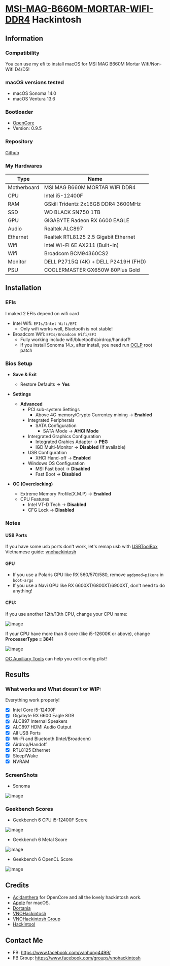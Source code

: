 # [MSI-MAG-B660M-MORTAR-WIFI-DDR4](https://www.msi.com/Motherboard/MAG-B660M-MORTAR-WIFI-DDR4) Hackintosh

## Information

### Compatibility

You can use my efi to install macOS for MSI MAG B660M Mortar Wifi/Non-Wifi D4/D5!

### macOS versions tested

- macOS Sonoma 14.0
- macOS Ventura 13.6

### Bootloader

- [OpenCore](https://github.com/acidanthera/OpenCorePkg)
- Version: 0.9.5

### Repository

[Github](https://github.com/hackintosh-efi/MAG-B660M-MORTAR-WIFI-DDR4-OpenCore)


### My Hardwares

| Type        | Name                                 |
| ----------- | ------------------------------------ |
| Motherboard | MSI MAG B660M MORTAR WIFI DDR4       |
| CPU         | Intel i5-12400F                      |
| RAM         | GSkill Tridentz 2x16GB DDR4 3600MHz  |
| SSD         | WD BLACK SN750 1TB                   |
| GPU         | GIGABYTE Radeon RX 6600 EAGLE        |
| Audio       | Realtek ALC897                       |
| Ethernet    | Realtek RTL8125 2.5 Gigabit Ethernet |
| Wifi        | Intel Wi-Fi 6E AX211 (Built-in)      |
| Wifi        | Broadcom BCM94360CS2                 |
| Monitor     | DELL P2715Q (4K) + DELL P2419H (FHD) |
| PSU         | COOLERMASTER GX650W 80Plus Gold      |

## Installation

### EFIs

I maked 2 EFIs depend on wifi card

- Intel Wifi: `EFIs/Intel Wifi/EFI`
  - Only wifi works well, Bluetooth is not stable!
- Broadcom Wifi: `EFIs/Broadcom Wifi/EFI`
  - Fully working include wifi/bluetooth/airdrop/handoff!
  - If you install Sonoma 14.x, after install, you need run [OCLP](https://github.com/dortania/OpenCore-Legacy-Patcher) root patch


### Bios Setup

- **Save & Exit**
  - Restore Defaults → **Yes**

- **Settings**
  - **Advanced**
    - PCI sub-system Settings
      - Above 4G memory/Crypto Currentcy mining → **Enabled**
    - Integrated Peripherals
      - SATA Configuration
        - SATA Mode → **AHCI Mode**
    - Intergrated Graphics Configuration
      - Integrated Grahics Adapter → **PEG** 
      - IGD Multi-Monitor → **Disabled** (If available)
    - USB Configuration
      - XHCI Hand-off → **Enabled**
    - Windows OS Configuration
      - MSI Fast boot → **Disabled**
      - Fast Boot → **Disabled**

- **OC (Overclocking)**
  - Extreme Memory Profile(X.M.P) → **Enabled**
  - CPU Features
    - Intel VT-D Tech → **Disabled**
    - CFG Lock → **Disabled**

### Notes

#### USB Ports

If you have some usb ports don't work, let's remap usb with [USBToolBox](https://github.com/USBToolBox/tool)
Vietnamese guide: [vnohackintosh](https://vnohackintosh.com/docs/post-install/usb-mapping)

#### GPU

- If you use a Polaris GPU like RX 560/570/580, remove `agdpmod=pikera` in `boot-args`
- If you use a Navi GPU like RX 6600XT/6800XT/6900XT, don't need to do anything!

#### CPU:

If you use another 12th/13th CPU, change your CPU name:

![image](./Images/CPU-Name.png)

If your CPU have more than 8 core (like i5-12600K or above), change **ProcesserType = 3841**

![image](./Images/CPU-Type.png)

[OC Auxiliary Tools](https://github.com/ic005k/OCAuxiliaryTools) can help you edit config.plist!

## Results

### What works and What doesn't or WIP:

Everything work properly!

- [x] Intel Core i5-12400F
- [x] Gigabyte RX 6600 Eagle 8GB
- [x] ALC897 Internal Speakers
- [x] ALC897 HDMI Audio Output
- [x] All USB Ports 
- [x] Wi-Fi and Bluetooth (Intel/Broadcom)
- [x] Airdrop/Handoff
- [x] RTL8125 Ethernet
- [x] Sleep/Wake
- [x] NVRAM

### ScreenShots

- Sonoma

![image](./Images/Sonoma-Screen.png)

### Geekbench Scores
- Geekbench 6 CPU i5-12400F Score

![image](./Images/Geekbench6-CPU.png)

- Geekbench 6 Metal Score

![image](./Images/Geekbench6-Metal.png)

- Geekbench 6 OpenCL Score

![image](./Images/Geekbench6-OpenCL.png)

## Credits

- [Acidanthera](https://github.com/acidanthera) for OpenCore and all the lovely hackintosh work.
- [Apple](https://apple.com) for macOS.
- [Dortania](https://github.com/dortania)
- [VNOHackintosh](https://vnohackintosh.com)
- [VNOHackintosh Group](https://www.facebook.com/groups/vnohackintosh)
- [Hackintool](https://github.com/headkaze/Hackintool)

## Contact Me

- FB: https://www.facebook.com/vanhung4499/
- FB Group: https://www.facebook.com/groups/vnohackintosh